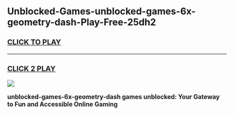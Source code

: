 
## Unblocked-Games-unblocked-games-6x-geometry-dash-Play-Free-25dh2
<h3>
<a href="https://premium76.site?title=unblocked-games-6x-geometry-dash&ref=24M">CLICK TO PLAY</a></h3>
<hr>

<h3>
<a href="https://premium76.site?title=unblocked-games-6x-geometry-dash&ref=24M">CLICK 2 PLAY</a>
  
</h3>

<a href="https://premium76.site?title=unblocked-games-6x-geometry-dash&ref=24M"><img src="https://clearcache.store/games.png"></a>


**unblocked-games-6x-geometry-dash games unblocked: Your Gateway to Fun and Accessible Online Gaming**
